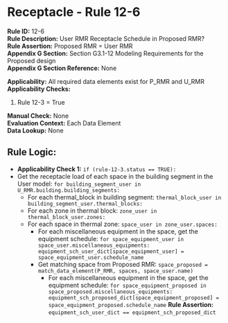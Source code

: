 
# Receptacle - Rule 12-6

**Rule ID:** 12-6  
**Rule Description:** User RMR Receptacle Schedule in Proposed RMR?  
**Rule Assertion:** Proposed RMR = User RMR  
**Appendix G Section:** Section G3.1-12 Modeling Requirements for the Proposed design  
**Appendix G Section Reference:** None  

**Applicability:** All required data elements exist for P_RMR and U_RMR  
**Applicability Checks:**  

  1. Rule 12-3 = True  

**Manual Check:** None  
**Evaluation Context:** Each Data Element  
**Data Lookup:** None  

## Rule Logic:  

- **Applicability Check 1:** ```if (rule-12-3.status == TRUE):```
- Get the receptacle load of each space in the building segment in the User model: ```for building_segment_user in U_RMR.building.building_segments:```  
  - For each thermal_block in building segment: ```thermal_block_user in building_segment_user.thermal_blocks:```
  - For each zone in thermal block: ```zone_user in thermal_block_user.zones:```
  - For each space in thermal zone: ```space_user in zone_user.spaces:```  
    - For each miscellaneous equipment in the space, get the equipment schedule: ```for space_equipment_user in space_user.miscellaneous_equipments: equipment_sch_user_dict[space_equipment_user] = space_equipment_user.schedule_name```
    - Get matching space from Proposed RMR: ```space_proposed = match_data_element(P_RMR, spaces, space_user.name)```
      - For each miscellaneous equipment in the space, get the equipment schedule: ```for space_equipment_proposed in space_proposed.miscellaneous_equipments: equipment_sch_proposed_dict[space_equipment_proposed] = space_equipment_proposed.schedule_name```
    **Rule Assertion:** ```equipment_sch_user_dict == equipment_sch_proposed_dict```  
